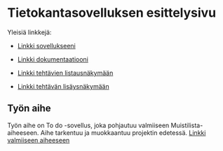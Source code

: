 ﻿# Tietokantasovelluksen esittelysivu


Yleisiä linkkejä:


* [Linkki sovellukseeni](http://vvenla.users.cs.helsinki.fi/todo/main)

* [Linkki dokumentaatiooni](doc/dokumentaatio.pdf)

* [Linkki tehtävien listausnäkymään](http://vvenla.users.cs.helsinki.fi/todo/tehtava)
* [Linkki tehtävän lisäysnäkymään](http://vvenla.users.cs.helsinki.fi/todo/tehtava/new)

## Työn aihe

Työn aihe on To do -sovellus, joka pohjautuu valmiiseen Muistilista-aiheeseen. Aihe tarkentuu ja muokkaantuu projektin edetessä.
[Linkki valmiiseen aiheeseen](http://advancedkittenry.github.io/suunnittelu_ja_tyoymparisto/aiheet/Muistilista.html) 
